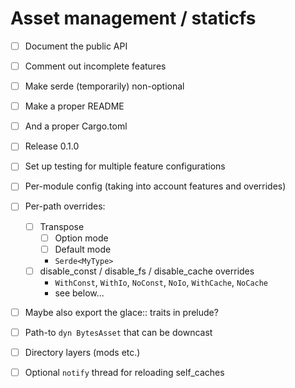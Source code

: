 # Asset management / staticfs

- [ ] Document the public API
- [ ] Comment out incomplete features
- [ ] Make serde (temporarily) non-optional
- [ ] Make a proper README
- [ ] And a proper Cargo.toml
- [ ] Release 0.1.0

- [ ] Set up testing for multiple feature configurations
- [ ] Per-module config (taking into account features and overrides)

- [ ] Per-path overrides:
    - [ ] Transpose
        - [ ] Option mode
        - [ ] Default mode
        - `Serde<MyType>`
    - [ ] disable_const / disable_fs / disable_cache overrides
        - `WithConst`, `WithIo`, `NoConst`, `NoIo`, `WithCache`, `NoCache`
        - see below...
- [ ] Maybe also export the glace:: traits in prelude?
- [ ] Path-to `dyn BytesAsset` that can be downcast
- [ ] Directory layers (mods etc.)
- [ ] Optional `notify` thread for reloading self_caches
